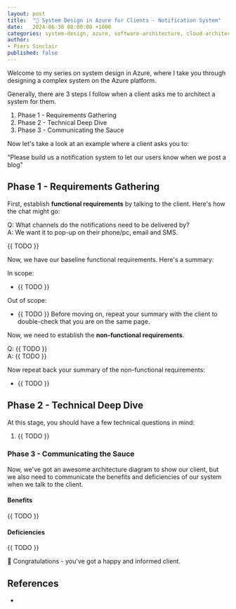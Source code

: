 ```yaml
---
layout: post
title:  "🧩 System Design in Azure for Clients - Notification System"
date:   2024-06-30 08:00:00 +1000
categories: system-design, azure, software-architecture, cloud-architecture, solution-architecture
author:
- Piers Sinclair
published: false
---
```


Welcome to my series on system design in Azure, where I take you through designing a complex system on the Azure platform.

Generally, there are 3 steps I follow when a client asks me to architect a system for them.

1. Phase 1 - Requirements Gathering
2. Phase 2 - Technical Deep Dive
3. Phase 3 - Communicating the Sauce

Now let's take a look at an example where a client asks you to:

"Please build us a notification system to let our users know when we post a blog"

## Phase 1 - Requirements Gathering
First, establish **functional requirements** by talking to the client. Here's how the chat might go:

Q: What channels do the notifications need to be delivered by?\
A: We want it to pop-up on their phone/pc, email and SMS.

{{ TODO }}

Now, we have our baseline functional requirements. Here's a summary:

In scope:
- {{ TODO }}

Out of scope:
- {{ TODO }}
Before moving on, repeat your summary with the client to double-check that you are on the same page.

Now, we need to establish the **non-functional requirements**.

Q: {{ TODO }}\
A: {{ TODO }}

Now repeat back your summary of the non-functional requirements:
- {{ TODO }}

## Phase 2 - Technical Deep Dive
At this stage, you should have a few technical questions in mind:

1. {{ TODO }}

### Phase 3 - Communicating the Sauce

Now, we've got an awesome architecture diagram to show our client, but we also need to communicate the benefits and deficiencies of our system when we talk to the client.

#### Benefits
{{ TODO }}

#### Deficiencies
{{ TODO }}

🎉 Congratulations - you've got a happy and informed client.

## References

- 